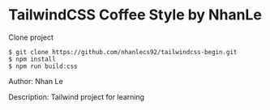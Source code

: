# TailwindCSS Coffee Style by NhanLe

Clone project

```
$ git clone https://github.com/nhanlecs92/tailwindcss-begin.git
$ npm install
$ npm run build:css
```

Author: Nhan Le

Description: Tailwind project for learning
